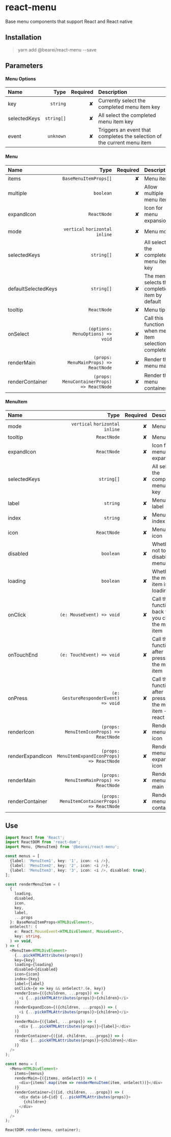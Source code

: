 # react-menu

Base menu components that support React and React native

## Installation

> yarn add @bearei/react-menu --save

## Parameters

#### Menu Options

| Name | Type | Required | Description |
| :-- | --: | --: | :-- |
| key | `string` | ✘ | Currently select the completed menu item key |
| selectedKeys | `string[]` | ✘ | All select the completed menu item key |
| event | `unknown` | ✘ | Triggers an event that completes the selection of the current menu item |

#### Menu

| Name | Type | Required | Description |
| :-- | --: | --: | :-- |
| items | `BaseMenuItemProps[]` | ✘ | Menu items |
| multiple | `boolean` | ✘ | Allow multiple menu items |
| expandIcon | `ReactNode` | ✘ | Icon for menu expansion |
| mode | `vertical` `horizontal` `inline` | ✘ | Menu mode |
| selectedKeys | `string[]` | ✘ | All select the completed menu item key |
| defaultSelectedKeys | `string[]` | ✘ | The menu selects the completion item by default |
| tooltip | `ReactNode` | ✘ | Menu tip |
| onSelect | `(options: MenuOptions) => void` | ✘ | Call this function when menu item selection is complete |
| renderMain | `(props: MenuMainProps) => ReactNode` | ✘ | Render the menu main |
| renderContainer | `(props: MenuContainerProps) => ReactNode` | ✘ | Render the menu container |

#### MenuItem

| Name | Type | Required | Description |
| :-- | --: | --: | :-- |
| mode | `vertical` `horizontal` `inline` | ✘ | Menu mode |
| tooltip | `ReactNode` | ✘ | Menu tip |
| expandIcon | `ReactNode` | ✘ | Icon for menu expansion |
| selectedKeys | `string[]` | ✘ | All select the completed menu item key |
| label | `string` | ✘ | Menu item label |
| index | `string` | ✘ | Menu item index |
| icon | `ReactNode` | ✘ | Menu item icon |
| disabled | `boolean` | ✘ | Whether or not to disable the menu item |
| loading | `boolean` | ✘ | Whether the menu item is loading |
| onClick | `(e: MouseEvent) => void` | ✘ | Call this function back when you click the menu item |
| onTouchEnd | `(e: TouchEvent) => void` | ✘ | Call this function after pressing the menu item |
| onPress | `(e: GestureResponderEvent) => void` | ✘ | Call this function after pressing the menu item -- react native |
| renderIcon | ` (props: MenuItemIconProps) => ReactNode` | ✘ | Render the menu item icon |
| renderExpandIcon | ` (props: MenuItemExpandIconProps) => ReactNode` | ✘ | Render the menu item expansion icon |
| renderMain | ` (props: MenuItemMainProps) => ReactNode` | ✘ | Render the menu item main |
| renderContainer | ` (props: MenuItemContainerProps) => ReactNode` | ✘ | Render the menu item container |

## Use

```typescript
import React from 'React';
import ReactDOM from 'react-dom';
import Menu, {MenuItem} from '@bearei/react-menu';

const menus = [
  {label: 'MenuItem1', key: '1', icon: <i />},
  {label: 'MenuItem2', key: '2', icon: <i />},
  {label: 'MenuItem3', key: '3', icon: <i />, disabled: true},
];

const renderMenuItem = (
  {
    loading,
    disabled,
    icon,
    key,
    label,
    ...props
  }: BaseMenuItemProps<HTMLDivElement>,
  onSelect?: (
    e: React.MouseEvent<HTMLDivElement, MouseEvent>,
    key: string,
  ) => void,
) => (
  <MenuItem<HTMLDivElement>
    {...pickHTMLAttributes(props)}
    key={key}
    loading={loading}
    disabled={disabled}
    icon={icon}
    index={key}
    label={label}
    onClick={e => key && onSelect?.(e, key)}
    renderIcon={({children, ...props}) => (
      <i {...pickHTMLAttributes(props)}>{children}</i>
    )}
    renderExpandIcon={({children, ...props}) => (
      <i {...pickHTMLAttributes(props)}>{children}</i>
    )}
    renderMain={({label, ...props}) => (
      <div {...pickHTMLAttributes(props)}>{label}</div>
    )}
    renderContainer={({id, children, ...props}) => (
      <div {...pickHTMLAttributes(props)}>{children}</div>
    )}
  />
);

const menu = (
  <Menu<HTMLDivElement>
    items={menus}
    renderMain={({items, onSelect}) => (
      <div>{items?.map(item => renderMenuItem(item, onSelect))}</div>
    )}
    renderContainer={({id, children, ...props}) => (
      <div data-id={id} {...pickHTMLAttributes(props)}>
        {children}
      </div>
    )}
  />
);

ReactDOM.render(menu, container);
```
